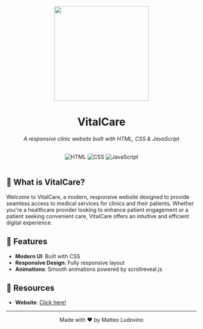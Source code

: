 <div align="center">
  <img src="https://imgur.com/9sW2ggG.png" width="250px"><br/>

  # VitalCare

  <p><i>A responsive clinic website built with HTML, CSS & JavaScript</i></p>

  <br>

  <div>
    <img src="https://skillicons.dev/icons?i=html" alt="HTML" />
    <img src="https://skillicons.dev/icons?i=css" alt="CSS" />
    <img src="https://skillicons.dev/icons?i=js" alt="JavaScript" />
  </div>
  
  <br>
</div>

## 🧩 What is VitalCare?
Welcome to VitalCare, a modern, responsive website designed to provide seamless access to medical services for clinics and their patients. Whether you're a healthcare provider looking to enhance patient engagement or a patient seeking convenient care, VitalCare offers an intuitive and efficient digital experience.

## 🚀 Features
- **Modern UI**: Built with CSS
- **Responsive Design**: Fully responsive layout
- **Animations**: Smooth animations powered by scrollreveal.js

## 🔗 Resources
- **Website**: <a href="https://clinica-vitalcare.vercel.app/">Click here!</a>

---
<div align="center">
  <p>Made with ❤️ by Matteo Ludovino</p>
</div>
